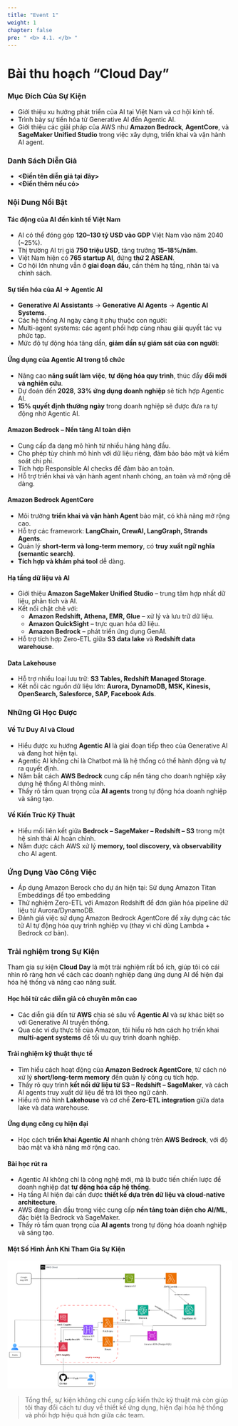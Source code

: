 ```yaml
---
title: "Event 1"
weight: 1
chapter: false
pre: " <b> 4.1. </b> "
---
```


# Bài thu hoạch “Cloud Day”

### Mục Đích Của Sự Kiện

- Giới thiệu xu hướng phát triển của AI tại Việt Nam và cơ hội kinh tế.
- Trình bày sự tiến hóa từ Generative AI đến Agentic AI.
- Giới thiệu các giải pháp của AWS như **Amazon Bedrock**, **AgentCore**, và **SageMaker Unified Studio** trong việc xây dựng, triển khai và vận hành AI agent.

### Danh Sách Diễn Giả

- **<Điền tên diễn giả tại đây>**
- **<Điền thêm nếu có>**


### Nội Dung Nổi Bật

#### Tác động của AI đến kinh tế Việt Nam

- AI có thể đóng góp **120–130 tỷ USD vào GDP** Việt Nam vào năm 2040 (~25%).
- Thị trường AI trị giá **750 triệu USD**, tăng trưởng **15–18%/năm**.
- Việt Nam hiện có **765 startup AI**, đứng **thứ 2 ASEAN**.
- Cơ hội lớn nhưng vẫn ở **giai đoạn đầu**, cần thêm hạ tầng, nhân tài và chính sách.

#### Sự tiến hóa của AI → Agentic AI

- **Generative AI Assistants** → **Generative AI Agents** → **Agentic AI Systems**.
- Các hệ thống AI ngày càng ít phụ thuộc con người:
- Multi-agent systems: các agent phối hợp cùng nhau giải quyết tác vụ phức tạp.
- Mức độ tự động hóa tăng dần, **giảm dần sự giám sát của con người**:

#### Ứng dụng của Agentic AI trong tổ chức

- Nâng cao **năng suất làm việc**, **tự động hóa quy trình**, thúc đẩy **đổi mới và nghiên cứu**.
- Dự đoán đến **2028**, **33% ứng dụng doanh nghiệp** sẽ tích hợp Agentic AI.
- **15% quyết định thường ngày** trong doanh nghiệp sẽ được đưa ra tự động nhờ Agentic AI.

#### Amazon Bedrock – Nền tảng AI toàn diện

- Cung cấp đa dạng mô hình từ nhiều hãng hàng đầu.
- Cho phép tùy chỉnh mô hình với dữ liệu riêng, đảm bảo bảo mật và kiểm soát chi phí.
- Tích hợp Responsible AI checks để đảm bảo an toàn.
- Hỗ trợ triển khai và vận hành agent nhanh chóng, an toàn và mở rộng dễ dàng.

#### Amazon Bedrock AgentCore

- Môi trường **triển khai và vận hành Agent** bảo mật, có khả năng mở rộng cao.
- Hỗ trợ các framework: **LangChain, CrewAI, LangGraph, Strands Agents**.
- Quản lý **short-term và long-term memory**, có **truy xuất ngữ nghĩa (semantic search)**.
- **Tích hợp và khám phá tool** dễ dàng.

#### Hạ tầng dữ liệu và AI

- Giới thiệu **Amazon SageMaker Unified Studio** – trung tâm hợp nhất dữ liệu, phân tích và AI.
- Kết nối chặt chẽ với:
  - **Amazon Redshift, Athena, EMR, Glue** – xử lý và lưu trữ dữ liệu.
  - **Amazon QuickSight** – trực quan hóa dữ liệu.
  - **Amazon Bedrock** – phát triển ứng dụng GenAI.
- Hỗ trợ tích hợp Zero-ETL giữa **S3 data lake** và **Redshift data warehouse**.

#### Data Lakehouse

- Hỗ trợ nhiều loại lưu trữ: **S3 Tables, Redshift Managed Storage**.
- Kết nối các nguồn dữ liệu lớn: **Aurora, DynamoDB, MSK, Kinesis, OpenSearch, Salesforce, SAP, Facebook Ads**.

### Những Gì Học Được

#### Về Tư Duy AI và Cloud

- Hiểu được xu hướng **Agentic AI** là giai đoạn tiếp theo của Generative AI và đang hot hiện tại.
- Agentic AI không chỉ là Chatbot mà là hệ thống có thể hành động và tự ra quyết định.
- Nắm bắt cách **AWS Bedrock** cung cấp nền tảng cho doanh nghiệp xây dựng hệ thống AI thông minh.
- Thấy rõ tầm quan trọng của **AI agents** trong tự động hóa doanh nghiệp và sáng tạo.

#### Về Kiến Trúc Kỹ Thuật

- Hiểu mối liên kết giữa **Bedrock – SageMaker – Redshift – S3** trong một hệ sinh thái AI hoàn chỉnh.
- Nắm được cách AWS xử lý **memory, tool discovery, và observability** cho AI agent.

### Ứng Dụng Vào Công Việc
- Áp dụng Amazon Berock cho dự án hiện tại: Sử dụng Amazon Titan Embeddings để tạo embedding 
- Thử nghiệm Zero-ETL với Amazon Redshift để đơn giản hóa pipeline dữ liệu từ Aurora/DynamoDB.
- Đánh giá việc sử dụng Amazon Bedrock AgentCore để xây dựng các tác tử AI tự động hóa quy trình nghiệp vụ (thay vì chỉ dùng Lambda + Bedrock cơ bản).


### Trải nghiệm trong Sự Kiện
Tham gia sự kiện **Cloud Day** là một trải nghiệm rất bổ ích, giúp tôi có cái nhìn rõ ràng hơn về cách các doanh nghiệp đang ứng dụng AI để hiện đại hóa hệ thống và nâng cao năng suất.

#### Học hỏi từ các diễn giả có chuyên môn cao
- Các diễn giả đến từ **AWS** chia sẻ sâu về **Agentic AI** và sự khác biệt so với Generative AI truyền thống.
- Qua các ví dụ thực tế của Amazon, tôi hiểu rõ hơn cách họ triển khai **multi-agent systems** để tối ưu quy trình doanh nghiệp.

#### Trải nghiệm kỹ thuật thực tế
- Tìm hiểu cách hoạt động của **Amazon Bedrock AgentCore**, từ cách nó xử lý **short/long-term memory** đến quản lý công cụ tích hợp.
- Thấy rõ quy trình **kết nối dữ liệu từ S3 – Redshift – SageMaker**, và cách AI agents truy xuất dữ liệu để trả lời theo ngữ cảnh.
- Hiểu rõ mô hình **Lakehouse** và cơ chế **Zero-ETL integration** giữa data lake và data warehouse.

#### Ứng dụng công cụ hiện đại

- Học cách **triển khai Agentic AI** nhanh chóng trên **AWS Bedrock**, với độ bảo mật và khả năng mở rộng cao.

#### Bài học rút ra
- Agentic AI không chỉ là công nghệ mới, mà là bước tiến chiến lược để doanh nghiệp đạt **tự động hóa cấp hệ thống**.
- Hạ tầng AI hiện đại cần được **thiết kế dựa trên dữ liệu và cloud-native architecture**.
- AWS đang dẫn đầu trong việc cung cấp **nền tảng toàn diện cho AI/ML**, đặc biệt là Bedrock và SageMaker.
- Thấy rõ tầm quan trọng của **AI agents** trong tự động hóa doanh nghiệp và sáng tạo.

#### Một Số Hình Ảnh Khi Tham Gia Sự Kiện

![Anh](/images/2-Proposal/Architecture.png)

> Tổng thể, sự kiện không chỉ cung cấp kiến thức kỹ thuật mà còn giúp tôi thay đổi cách tư duy về thiết kế ứng dụng, hiện đại hóa hệ thống và phối hợp hiệu quả hơn giữa các team.
